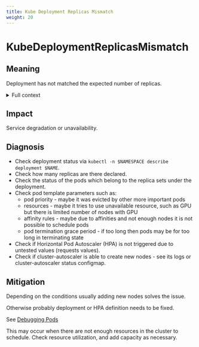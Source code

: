 ```yaml
---
title: Kube Deployment Replicas Mismatch
weight: 20
---
```


# KubeDeploymentReplicasMismatch

## Meaning

Deployment has not matched the expected number of replicas.

<details>
<summary>Full context</summary>

Kubernetes Deployment resource does not have number of replicas which were
declared to be in operation.
For example deployment is expected to have 3 replicas, but it has less than
that for a noticeable period of time.

In rare occasions there may be more replicas than it should and system did
not clean it up.
</details>

## Impact

Service degradation or unavailability.

## Diagnosis

- Check deployment status via `kubectl -n $NAMESPACE describe deployment $NAME`.
- Check how many replicas are there declared.
- Check the status of the pods which belong to the replica sets under the deployment.
- Check pod template parameters such as:
  - pod priority - maybe it was evicted by other more important pods
  - resources - maybe it tries to use unavailable resource, such as GPU
    but there is limited number of nodes with GPU
  - affinity rules - maybe due to affinities and not enough nodes it is
    not possible to schedule pods
  - pod termination grace period - if too long then pods may be for too long
    in terminating state
- Check if Horizontal Pod Autoscaler (HPA) is not triggered due to untested
  values (requests values).
- Check if cluster-autoscaler is able to create new nodes - see its logs or
  cluster-autoscaler status configmap.

## Mitigation

Depending on the conditions usually adding new nodes solves the issue.

Otherwise probably deployment or HPA definition needs to be fixed.

See [Debugging Pods](https://kubernetes.io/docs/tasks/debug-application-cluster/debug-application/#debugging-pods)

This may occur when there are not enough resources in the cluster to schedule.
Check resource utilization, and add capacity as necessary.